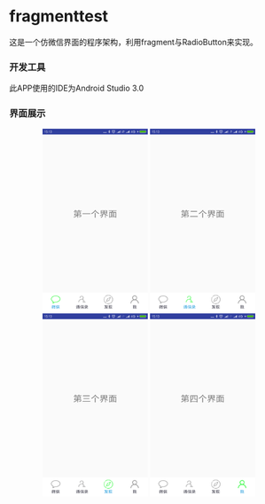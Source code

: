 # fragmenttest
这是一个仿微信界面的程序架构，利用fragment与RadioButton来实现。



### 开发工具

此APP使用的IDE为Android Studio 3.0



### 界面展示

<div align="center">
<img src="S1.png" height="330" width="190">

<img src="S2.png" height="330" width="190 ">

<img src="S3.png" height="330" width="190">

<img src="S4.png" height="330" width="190">



 </div>

